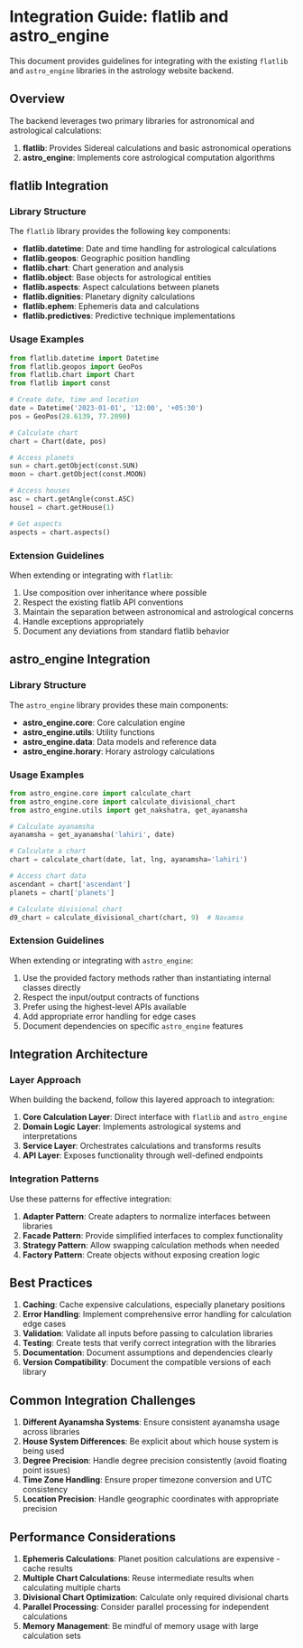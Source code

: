 # Integration Guide: flatlib and astro_engine

This document provides guidelines for integrating with the existing `flatlib` and `astro_engine` libraries in the astrology website backend.

## Overview

The backend leverages two primary libraries for astronomical and astrological calculations:

1. **flatlib**: Provides Sidereal calculations and basic astronomical operations
2. **astro_engine**: Implements core astrological computation algorithms

## flatlib Integration

### Library Structure

The `flatlib` library provides the following key components:

- **flatlib.datetime**: Date and time handling for astrological calculations
- **flatlib.geopos**: Geographic position handling
- **flatlib.chart**: Chart generation and analysis
- **flatlib.object**: Base objects for astrological entities
- **flatlib.aspects**: Aspect calculations between planets
- **flatlib.dignities**: Planetary dignity calculations
- **flatlib.ephem**: Ephemeris data and calculations
- **flatlib.predictives**: Predictive technique implementations

### Usage Examples

```python
from flatlib.datetime import Datetime
from flatlib.geopos import GeoPos
from flatlib.chart import Chart
from flatlib import const

# Create date, time and location
date = Datetime('2023-01-01', '12:00', '+05:30')
pos = GeoPos(28.6139, 77.2090)

# Calculate chart
chart = Chart(date, pos)

# Access planets
sun = chart.getObject(const.SUN)
moon = chart.getObject(const.MOON)

# Access houses
asc = chart.getAngle(const.ASC)
house1 = chart.getHouse(1)

# Get aspects
aspects = chart.aspects()
```

### Extension Guidelines

When extending or integrating with `flatlib`:

1. Use composition over inheritance where possible
2. Respect the existing flatlib API conventions
3. Maintain the separation between astronomical and astrological concerns
4. Handle exceptions appropriately
5. Document any deviations from standard flatlib behavior

## astro_engine Integration

### Library Structure

The `astro_engine` library provides these main components:

- **astro_engine.core**: Core calculation engine
- **astro_engine.utils**: Utility functions
- **astro_engine.data**: Data models and reference data
- **astro_engine.horary**: Horary astrology calculations

### Usage Examples

```python
from astro_engine.core import calculate_chart
from astro_engine.core import calculate_divisional_chart
from astro_engine.utils import get_nakshatra, get_ayanamsha

# Calculate ayanamsha
ayanamsha = get_ayanamsha('lahiri', date)

# Calculate a chart
chart = calculate_chart(date, lat, lng, ayanamsha='lahiri')

# Access chart data
ascendant = chart['ascendant']
planets = chart['planets']

# Calculate divisional chart
d9_chart = calculate_divisional_chart(chart, 9)  # Navamsa
```

### Extension Guidelines

When extending or integrating with `astro_engine`:

1. Use the provided factory methods rather than instantiating internal classes directly
2. Respect the input/output contracts of functions
3. Prefer using the highest-level APIs available
4. Add appropriate error handling for edge cases
5. Document dependencies on specific `astro_engine` features

## Integration Architecture

### Layer Approach

When building the backend, follow this layered approach to integration:

1. **Core Calculation Layer**: Direct interface with `flatlib` and `astro_engine`
2. **Domain Logic Layer**: Implements astrological systems and interpretations 
3. **Service Layer**: Orchestrates calculations and transforms results
4. **API Layer**: Exposes functionality through well-defined endpoints

### Integration Patterns

Use these patterns for effective integration:

1. **Adapter Pattern**: Create adapters to normalize interfaces between libraries
2. **Facade Pattern**: Provide simplified interfaces to complex functionality
3. **Strategy Pattern**: Allow swapping calculation methods when needed
4. **Factory Pattern**: Create objects without exposing creation logic

## Best Practices

1. **Caching**: Cache expensive calculations, especially planetary positions
2. **Error Handling**: Implement comprehensive error handling for calculation edge cases
3. **Validation**: Validate all inputs before passing to calculation libraries
4. **Testing**: Create tests that verify correct integration with the libraries
5. **Documentation**: Document assumptions and dependencies clearly
6. **Version Compatibility**: Document the compatible versions of each library

## Common Integration Challenges

1. **Different Ayanamsha Systems**: Ensure consistent ayanamsha usage across libraries
2. **House System Differences**: Be explicit about which house system is being used
3. **Degree Precision**: Handle degree precision consistently (avoid floating point issues)
4. **Time Zone Handling**: Ensure proper timezone conversion and UTC consistency
5. **Location Precision**: Handle geographic coordinates with appropriate precision

## Performance Considerations

1. **Ephemeris Calculations**: Planet position calculations are expensive - cache results
2. **Multiple Chart Calculations**: Reuse intermediate results when calculating multiple charts
3. **Divisional Chart Optimization**: Calculate only required divisional charts
4. **Parallel Processing**: Consider parallel processing for independent calculations
5. **Memory Management**: Be mindful of memory usage with large calculation sets 